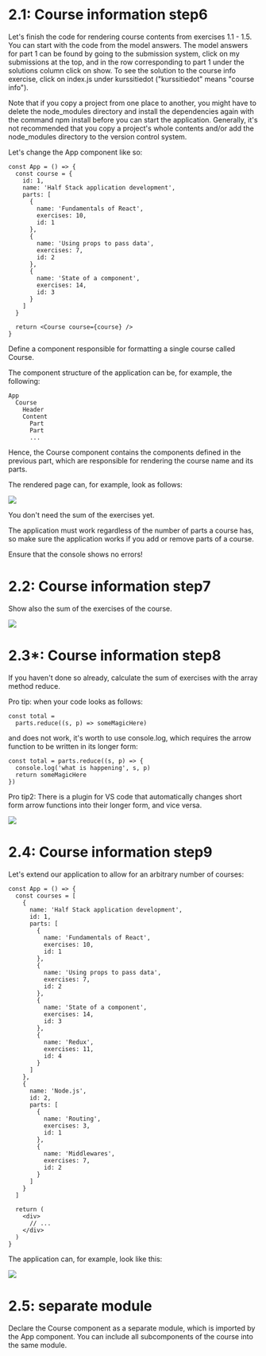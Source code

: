# 2.1: Course information step6
Let's finish the code for rendering course contents from exercises 1.1 - 1.5. You can start with the code from the model answers. The model answers for part 1 can be found by going to the submission system, click on my submissions at the top, and in the row corresponding to part 1 under the solutions column click on show. To see the solution to the course info exercise, click on index.js under kurssitiedot ("kurssitiedot" means "course info").

Note that if you copy a project from one place to another, you might have to delete the node_modules directory and install the dependencies again with the command npm install before you can start the application. Generally, it's not recommended that you copy a project's whole contents and/or add the node_modules directory to the version control system.

Let's change the App component like so:
```
const App = () => {
  const course = {
    id: 1,
    name: 'Half Stack application development',
    parts: [
      {
        name: 'Fundamentals of React',
        exercises: 10,
        id: 1
      },
      {
        name: 'Using props to pass data',
        exercises: 7,
        id: 2
      },
      {
        name: 'State of a component',
        exercises: 14,
        id: 3
      }
    ]
  }

  return <Course course={course} />
}
```
Define a component responsible for formatting a single course called Course.

The component structure of the application can be, for example, the following:
```
App
  Course
    Header
    Content
      Part
      Part
      ...
```
Hence, the Course component contains the components defined in the previous part, which are responsible for rendering the course name and its parts.

The rendered page can, for example, look as follows:

<img src="https://fullstackopen.com/static/6e12df59c1c9e28c39ebdbe1b41ccf97/5a190/8e.png" />

You don't need the sum of the exercises yet.

The application must work regardless of the number of parts a course has, so make sure the application works if you add or remove parts of a course.

Ensure that the console shows no errors!

# 2.2: Course information step7
Show also the sum of the exercises of the course.

<img src="https://fullstackopen.com/static/2d8aa950189db6cf2eeb794181429ae9/5a190/9e.png" />

# 2.3*: Course information step8
If you haven't done so already, calculate the sum of exercises with the array method reduce.

Pro tip: when your code looks as follows:
```
const total = 
  parts.reduce((s, p) => someMagicHere)
```
and does not work, it's worth to use console.log, which requires the arrow function to be written in its longer form:
```
const total = parts.reduce((s, p) => {
  console.log('what is happening', s, p)
  return someMagicHere 
})
```
Pro tip2: There is a plugin for VS code that automatically changes short form arrow functions into their longer form, and vice versa.

<img src="https://fullstackopen.com/static/3d941b76fc2e66aa39e0198aa1ef0a56/5a190/5b.png" />

# 2.4: Course information step9
Let's extend our application to allow for an arbitrary number of courses:
```
const App = () => {
  const courses = [
    {
      name: 'Half Stack application development',
      id: 1,
      parts: [
        {
          name: 'Fundamentals of React',
          exercises: 10,
          id: 1
        },
        {
          name: 'Using props to pass data',
          exercises: 7,
          id: 2
        },
        {
          name: 'State of a component',
          exercises: 14,
          id: 3
        },
        {
          name: 'Redux',
          exercises: 11,
          id: 4
        }
      ]
    }, 
    {
      name: 'Node.js',
      id: 2,
      parts: [
        {
          name: 'Routing',
          exercises: 3,
          id: 1
        },
        {
          name: 'Middlewares',
          exercises: 7,
          id: 2
        }
      ]
    }
  ]

  return (
    <div>
      // ...
    </div>
  )
}
```
The application can, for example, look like this:

<img src="https://fullstackopen.com/static/8c1ce3363ec056cd15c5edacbeec3370/5a190/10e.png" />

# 2.5: separate module
Declare the Course component as a separate module, which is imported by the App component. You can include all subcomponents of the course into the same module.
